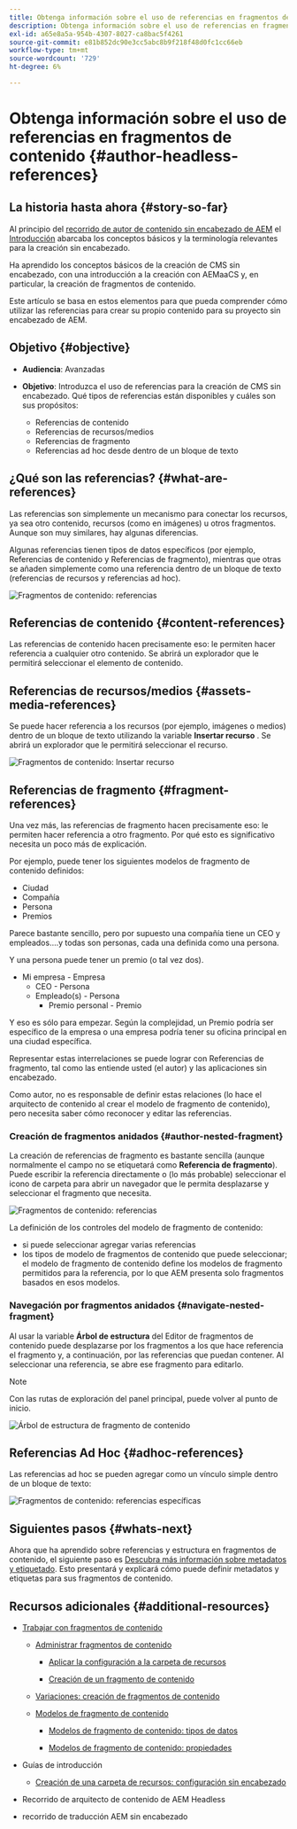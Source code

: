 ```yaml
---
title: Obtenga información sobre el uso de referencias en fragmentos de contenido
description: Obtenga información sobre el uso de referencias en fragmentos de contenido para contenido, otros fragmentos y otros recursos (medios). Introduzca la necesidad y la mecánica de los fragmentos anidados para la creación de CMS sin encabezado.
exl-id: a65e8a5a-954b-4307-8027-ca8bac5f4261
source-git-commit: e81b852dc90e3cc5abc8b9f218f48d0fc1cc66eb
workflow-type: tm+mt
source-wordcount: '729'
ht-degree: 6%

---
```


# Obtenga información sobre el uso de referencias en fragmentos de contenido {#author-headless-references}

## La historia hasta ahora {#story-so-far}

Al principio del [recorrido de autor de contenido sin encabezado de AEM](overview.md) el [Introducción](introduction.md) abarcaba los conceptos básicos y la terminología relevantes para la creación sin encabezado.

Ha aprendido los conceptos básicos de la creación de CMS sin encabezado, con una introducción a la creación con AEMaaCS y, en particular, la creación de fragmentos de contenido.

Este artículo se basa en estos elementos para que pueda comprender cómo utilizar las referencias para crear su propio contenido para su proyecto sin encabezado de AEM.

## Objetivo {#objective}

* **Audiencia**: Avanzadas
* **Objetivo**: Introduzca el uso de referencias para la creación de CMS sin encabezado. Qué tipos de referencias están disponibles y cuáles son sus propósitos:

   * Referencias de contenido
   * Referencias de recursos/medios
   * Referencias de fragmento
   * Referencias ad hoc desde dentro de un bloque de texto

## ¿Qué son las referencias? {#what-are-references}

Las referencias son simplemente un mecanismo para conectar los recursos, ya sea otro contenido, recursos (como en imágenes) u otros fragmentos. Aunque son muy similares, hay algunas diferencias.

Algunas referencias tienen tipos de datos específicos (por ejemplo, Referencias de contenido y Referencias de fragmento), mientras que otras se añaden simplemente como una referencia dentro de un bloque de texto (referencias de recursos y referencias ad hoc).

![Fragmentos de contenido: referencias](/help/journey-headless/author/assets/headless-journey-author-references-01.png)

## Referencias de contenido {#content-references}

Las referencias de contenido hacen precisamente eso: le permiten hacer referencia a cualquier otro contenido. Se abrirá un explorador que le permitirá seleccionar el elemento de contenido.

## Referencias de recursos/medios {#assets-media-references}

Se puede hacer referencia a los recursos (por ejemplo, imágenes o medios) dentro de un bloque de texto utilizando la variable **Insertar recurso** . Se abrirá un explorador que le permitirá seleccionar el recurso.

![Fragmentos de contenido: Insertar recurso](/help/journey-headless/author/assets/headless-journey-author-references-02.png)

## Referencias de fragmento {#fragment-references}

Una vez más, las referencias de fragmento hacen precisamente eso: le permiten hacer referencia a otro fragmento. Por qué esto es significativo necesita un poco más de explicación.

Por ejemplo, puede tener los siguientes modelos de fragmento de contenido definidos:

* Ciudad
* Compañía
* Persona
* Premios

Parece bastante sencillo, pero por supuesto una compañía tiene un CEO y empleados....y todas son personas, cada una definida como una persona.

Y una persona puede tener un premio (o tal vez dos).

* Mi empresa - Empresa
   * CEO - Persona
   * Empleado(s) - Persona
      * Premio personal - Premio

Y eso es sólo para empezar. Según la complejidad, un Premio podría ser específico de la empresa o una empresa podría tener su oficina principal en una ciudad específica.

Representar estas interrelaciones se puede lograr con Referencias de fragmento, tal como las entiende usted (el autor) y las aplicaciones sin encabezado.

Como autor, no es responsable de definir estas relaciones (lo hace el arquitecto de contenido al crear el modelo de fragmento de contenido), pero necesita saber cómo reconocer y editar las referencias.

<!--
![Content Modeling with Content Fragments](/help/journey-headless/developer/assets/headless-modeling-01.png "Content Modeling with Content Fragments")
-->

### Creación de fragmentos anidados {#author-nested-fragment}

La creación de referencias de fragmento es bastante sencilla (aunque normalmente el campo no se etiquetará como **Referencia de fragmento**). Puede escribir la referencia directamente o (lo más probable) seleccionar el icono de carpeta para abrir un navegador que le permita desplazarse y seleccionar el fragmento que necesita.

![Fragmentos de contenido: referencias](/help/journey-headless/author/assets/headless-journey-author-references-03.png)

La definición de los controles del modelo de fragmento de contenido:

* si puede seleccionar agregar varias referencias
* los tipos de modelo de fragmentos de contenido que puede seleccionar; el modelo de fragmento de contenido define los modelos de fragmento permitidos para la referencia, por lo que AEM presenta solo fragmentos basados en esos modelos.

### Navegación por fragmentos anidados {#navigate-nested-fragment}

Al usar la variable **Árbol de estructura** del Editor de fragmentos de contenido puede desplazarse por los fragmentos a los que hace referencia el fragmento y, a continuación, por las referencias que puedan contener. Al seleccionar una referencia, se abre ese fragmento para editarlo.

>[!NOTE]
>
>Con las rutas de exploración del panel principal, puede volver al punto de inicio.

![Árbol de estructura de fragmento de contenido](/help/assets/content-fragments/assets/cfm-structuretree-02.png)

## Referencias Ad Hoc {#adhoc-references}

Las referencias ad hoc se pueden agregar como un vínculo simple dentro de un bloque de texto:

![Fragmentos de contenido: referencias específicas](/help/journey-headless/author/assets/headless-journey-author-references-04.png)

## Siguientes pasos {#whats-next}

Ahora que ha aprendido sobre referencias y estructura en fragmentos de contenido, el siguiente paso es [Descubra más información sobre metadatos y etiquetado](metadata-tagging.md). Esto presentará y explicará cómo puede definir metadatos y etiquetas para sus fragmentos de contenido.

## Recursos adicionales {#additional-resources}

* [Trabajar con fragmentos de contenido](/help/assets/content-fragments/content-fragments.md)

   * [Administrar fragmentos de contenido](/help/assets/content-fragments/content-fragments-managing.md)

      * [Aplicar la configuración a la carpeta de recursos](/help/assets/content-fragments/content-fragments-configuration-browser.md#apply-the-configuration-to-your-assets-folder)

      * [Creación de un fragmento de contenido](/help/assets/content-fragments/content-fragments-managing.md#creating-a-content-fragment)
   * [Variaciones: creación de fragmentos de contenido](/help/assets/content-fragments/content-fragments-variations.md)

   * [Modelos de fragmento de contenido](/help/assets/content-fragments/content-fragments-models.md)

      * [Modelos de fragmento de contenido: tipos de datos](/help/assets/content-fragments/content-fragments-models.md#data-types)

      * [Modelos de fragmento de contenido: propiedades](/help/assets/content-fragments/content-fragments-models.md#properties)


* Guías de introducción
   * [Creación de una carpeta de recursos: configuración sin encabezado](/help/headless/setup/create-assets-folder.md)

* Recorrido de arquitecto de contenido de AEM Headless

* recorrido de traducción AEM sin encabezado
